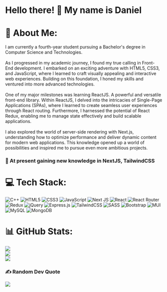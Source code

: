 # Hello there! 👋 My name is Daniel

# 💫 About Me:
I am currently a fourth-year student pursuing a Bachelor's degree in Computer Science and Technologies.<br><br>As I progressed in my academic journey, I found my true calling in Front-End development. I embarked on an exciting adventure with HTML5, CSS3, and JavaScript, where I learned to craft visually appealing and interactive web experiences. Building on this foundation, I honed my skills and ventured into more advanced technologies.<br><br>One of my major milestones was learning ReactJS. A powerful and versatile front-end library. Within ReactJS, I delved into the intricacies of Single-Page Applications (SPAs), where I learned to create seamless user experiences through React routing. Furthermore, I harnessed the potential of React Redux, enabling me to manage state effectively and build scalable applications.<br><br>I also explored the world of server-side rendering with Next.js, understanding how to optimize performance and deliver dynamic content for modern web applications. This knowledge opened up a world of possibilities and inspired me to pursue even more ambitious projects.

### 🌱 At present gaining new knowledge in NextJS, TailwindCSS

# 💻 Tech Stack:
![C++](https://img.shields.io/badge/c++-%2300599C.svg?style=for-the-badge&logo=c%2B%2B&logoColor=white) ![HTML5](https://img.shields.io/badge/html5-%23E34F26.svg?style=for-the-badge&logo=html5&logoColor=white) ![CSS3](https://img.shields.io/badge/css3-%231572B6.svg?style=for-the-badge&logo=css3&logoColor=white) ![JavaScript](https://img.shields.io/badge/javascript-%23323330.svg?style=for-the-badge&logo=javascript&logoColor=%23F7DF1E) ![Next JS](https://img.shields.io/badge/Next-black?style=for-the-badge&logo=next.js&logoColor=white) ![React](https://img.shields.io/badge/react-%2320232a.svg?style=for-the-badge&logo=react&logoColor=%2361DAFB) ![React Router](https://img.shields.io/badge/React_Router-CA4245?style=for-the-badge&logo=react-router&logoColor=white) ![Redux](https://img.shields.io/badge/redux-%23593d88.svg?style=for-the-badge&logo=redux&logoColor=white) ![jQuery](https://img.shields.io/badge/jquery-%230769AD.svg?style=for-the-badge&logo=jquery&logoColor=white) ![Express.js](https://img.shields.io/badge/express.js-%23404d59.svg?style=for-the-badge&logo=express&logoColor=%2361DAFB) ![TailwindCSS](https://img.shields.io/badge/tailwindcss-%2338B2AC.svg?style=for-the-badge&logo=tailwind-css&logoColor=white) ![SASS](https://img.shields.io/badge/SASS-hotpink.svg?style=for-the-badge&logo=SASS&logoColor=white) ![Bootstrap](https://img.shields.io/badge/bootstrap-%23563D7C.svg?style=for-the-badge&logo=bootstrap&logoColor=white) ![MUI](https://img.shields.io/badge/MUI-%230081CB.svg?style=for-the-badge&logo=material-ui&logoColor=white) ![MySQL](https://img.shields.io/badge/mysql-%2300f.svg?style=for-the-badge&logo=mysql&logoColor=white) ![MongoDB](https://img.shields.io/badge/MongoDB-%234ea94b.svg?style=for-the-badge&logo=mongodb&logoColor=white)

# 📊 GitHub Stats:
![](https://github-readme-stats.vercel.app/api?username=ddimitrov1108&theme=tokyonight&hide_border=true&include_all_commits=true&count_private=true)<br/>
![](https://github-readme-streak-stats.herokuapp.com/?user=ddimitrov1108&theme=tokyonight&hide_border=true)<br/>
![](https://github-readme-stats.vercel.app/api/top-langs/?username=ddimitrov1108&theme=tokyonight&hide_border=true&include_all_commits=true&count_private=true&layout=compact)

### ✍️ Random Dev Quote
![](https://quotes-github-readme.vercel.app/api?type=horizontal&theme=tokyonight)
